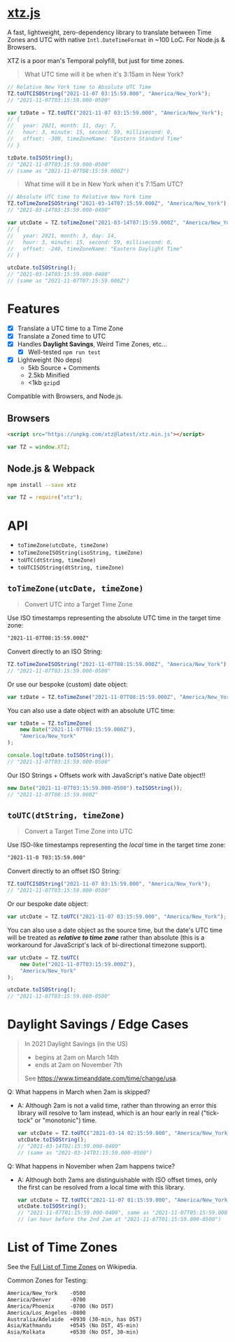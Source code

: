 # [xtz.js](https://github.com/therootcompany/tz.js)

A fast, lightweight, zero-dependency library to
translate between Time Zones and UTC with native
`Intl.DateTimeFormat` in ~100 LoC. For Node.js & Browsers.

XTZ is a poor man's Temporal polyfill, but just for time zones.

> What UTC time will it be when it's 3:15am in New York?

```js
// Relative New York time to Absolute UTC Time
TZ.toUTCISOString("2021-11-07 03:15:59.000", "America/New_York");
// "2021-11-07T03:15:59.000-0500"
```

```js
var tzDate = TZ.toUTC("2021-11-07 03:15:59.000", "America/New_York");
// {
//   year: 2021, month: 11, day: 7,
//   hour: 3, minute: 15, second: 59, millisecond: 0,
//   offset: -300, timeZoneName: "Eastern Standard Time"
// }

tzDate.toISOString();
// "2021-11-07T03:15:59.000-0500"
// (same as "2021-11-07T08:15:59.000Z")
```

> What time will it be in New York when it's 7:15am UTC?

```js
// Absolute UTC time to Relative New York time
TZ.toTimeZoneISOString("2021-03-14T07:15:59.000Z", "America/New_York");
// "2021-03-14T03:15:59.000-0400"
```

```js
var utcDate = TZ.toTimeZone("2021-03-14T07:15:59.000Z", "America/New_York");
// {
//   year: 2021, month: 3, day: 14,
//   hour: 3, minute: 15, second: 59, millisecond: 0,
//   offset: -240, timeZoneName: "Eastern Daylight Time"
// }

utcDate.toISOString();
// "2021-03-14T03:15:59.000-0400"
// (same as "2021-11-07T07:15:59.000Z")
```

# Features

-   [x] Translate a UTC time to a Time Zone
-   [x] Translate a Zoned time to UTC
-   [x] Handles **Daylight Savings**, Weird Time Zones, etc...
    -   [x] Well-tested `npm run test`
-   [x] Lightweight (No deps)
    -   5kb Source + Comments
    -   2.5kb Minified
    -   <1kb `gzip`d

Compatible with Browsers, and Node.js.

## Browsers

```html
<script src="https://unpkg.com/xtz@latest/xtz.min.js"></script>
```

```js
var TZ = window.XTZ;
```

## Node.js & Webpack

```bash
npm install --save xtz
```

```js
var TZ = require("xtz");
```

# API

-   `toTimeZone(utcDate, timeZone)`
-   `toTimeZoneISOString(isoString, timeZone)`
-   `toUTC(dtString, timeZone)`
-   `toUTCISOString(dtString, timeZone)`

## `toTimeZone(utcDate, timeZone)`

> Convert UTC into a Target Time Zone

Use ISO timestamps representing the absolute UTC time in the target time zone:

```txt
"2021-11-07T08:15:59.000Z"
```

Convert directly to an ISO String:

```js
TZ.toTimeZoneISOString("2021-11-07T08:15:59.000Z", "America/New_York");
// "2021-11-07T03:15:59.000-0500"
```

Or use our bespoke (custom) date object:

```js
var tzDate = TZ.toTimeZone("2021-11-07T08:15:59.000Z", "America/New_York");
```

You can also use a date object with an absolute UTC time:

```js
var tzDate = TZ.toTimeZone(
    new Date("2021-11-07T08:15:59.000Z"),
    "America/New_York"
);
```

```js
console.log(tzDate.toISOString());
// "2021-11-07T03:15:59.000-0500"
```

Our ISO Strings + Offsets work with JavaScript's native Date object!!

```js
new Date("2021-11-07T03:15:59.000-0500").toISOString());
// "2021-11-07T08:15:59.000Z"
```

## `toUTC(dtString, timeZone)`

> Convert a Target Time Zone into UTC

Use ISO-like timestamps representing the _local_ time in the target time zone:

```txt
"2021-11-0 T03:15:59.000"
```

Convert directly to an offset ISO String:

```js
TZ.toUTCISOString("2021-11-07 03:15:59.000", "America/New_York");
// "2021-11-07T03:15:59.000-0500"
```

Or our bespoke date object:

```js
var utcDate = TZ.toUTC("2021-11-07 03:15:59.000", "America/New_York");
```

You can also use a date object as the source time, but the date's UTC time will be treated as **_relative to time zone_** rather than absolute (this is a workaround for JavaScript's lack of bi-directional timezone support).

```js
var utcDate = TZ.toUTC(
    new Date("2021-11-07T03:15:59.000Z"),
    "America/New_York"
);
```

```js
utcDate.toISOString();
// "2021-11-07T03:15:59.000-0500"
```

# Daylight Savings / Edge Cases

> In 2021 Daylight Savings (in the US)
>
> -   begins at 2am on March 14th
> -   ends at 2am on November 7th
>
> See <https://www.timeanddate.com/time/change/usa>.

Q: What happens in March when 2am is skipped?

-   A: Although 2am is not a valid time, rather than throwing an error this library will resolve to 1am instead, which is an hour early in real ("tick-tock" or "monotonic") time.
    ```js
    var utcDate = TZ.toUTC("2021-03-14 02:15:59.000", "America/New_York");
    utcDate.toISOString();
    // "2021-03-14T02:15:59.000-0400"
    // (same as "2021-03-14T01:15:59.000-0500")
    ```

Q: What happens in November when 2am happens twice?

-   A: Although both 2ams are distinguishable with ISO offset times, only the first can be resolved from a local time with this library.
    ```js
    var utcDate = TZ.toUTC("2021-11-07 01:15:59.000", "America/New_York");
    utcDate.toISOString();
    // "2021-11-07T01:15:59.000-0400", same as "2021-11-07T05:15:59.000Z"
    // (an hour before the 2nd 2am at "2021-11-07T01:15:59.000-0500")
    ```

# List of Time Zones

See the [Full List of Time Zones](https://en.wikipedia.org/wiki/List_of_tz_database_time_zones) on Wikipedia.

Common Zones for Testing:

```txt
America/New_York    -0500
America/Denver      -0700
America/Phoenix     -0700 (No DST)
America/Los_Angeles -0800
Australia/Adelaide  +0930 (30-min, has DST)
Asia/Kathmandu      +0545 (No DST, 45-min)
Asia/Kolkata        +0530 (No DST, 30-min)
```
